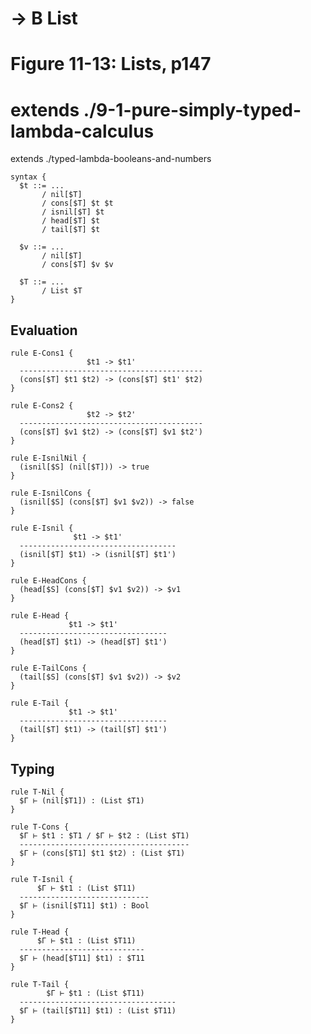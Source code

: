 # → B List
# Figure 11-13: Lists, p147

# extends ./9-1-pure-simply-typed-lambda-calculus
extends ./typed-lambda-booleans-and-numbers

    syntax {
      $t ::= ...
           / nil[$T]
           / cons[$T] $t $t
           / isnil[$T] $t
           / head[$T] $t
           / tail[$T] $t

      $v ::= ...
           / nil[$T]
           / cons[$T] $v $v

      $T ::= ...
           / List $T
    }


## Evaluation

    rule E-Cons1 {
                     $t1 -> $t1'
      -----------------------------------------
      (cons[$T] $t1 $t2) -> (cons[$T] $t1' $t2)
    }

    rule E-Cons2 {
                     $t2 -> $t2'
      -----------------------------------------
      (cons[$T] $v1 $t2) -> (cons[$T] $v1 $t2')
    }

    rule E-IsnilNil {
      (isnil[$S] (nil[$T])) -> true
    }

    rule E-IsnilCons {
      (isnil[$S] (cons[$T] $v1 $v2)) -> false
    }

    rule E-Isnil {
                  $t1 -> $t1'
      -----------------------------------
      (isnil[$T] $t1) -> (isnil[$T] $t1')
    }

    rule E-HeadCons {
      (head[$S] (cons[$T] $v1 $v2)) -> $v1
    }

    rule E-Head {
                 $t1 -> $t1'
      ---------------------------------
      (head[$T] $t1) -> (head[$T] $t1')
    }

    rule E-TailCons {
      (tail[$S] (cons[$T] $v1 $v2)) -> $v2
    }

    rule E-Tail {
                 $t1 -> $t1'
      ---------------------------------
      (tail[$T] $t1) -> (tail[$T] $t1')
    }


## Typing

    rule T-Nil {
      $Γ ⊢ (nil[$T1]) : (List $T1)
    }

    rule T-Cons {
      $Γ ⊢ $t1 : $T1 / $Γ ⊢ $t2 : (List $T1)
      --------------------------------------
      $Γ ⊢ (cons[$T1] $t1 $t2) : (List $T1)
    }

    rule T-Isnil {
          $Γ ⊢ $t1 : (List $T11)
      -----------------------------
      $Γ ⊢ (isnil[$T11] $t1) : Bool
    }

    rule T-Head {
          $Γ ⊢ $t1 : (List $T11)
      ----------------------------
      $Γ ⊢ (head[$T11] $t1) : $T11
    }

    rule T-Tail {
            $Γ ⊢ $t1 : (List $T11)
      -----------------------------------
      $Γ ⊢ (tail[$T11] $t1) : (List $T11)
    }
